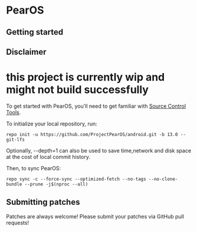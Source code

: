 PearOS
===========

Getting started
---------------

## Disclaimer
# this project is currently wip and might not build successfully

To get started with PearOS, you'll need to get familiar with [Source Control Tools](https://source.android.com/setup/develop).

To initialize your local repository, run:
```
repo init -u https://github.com/ProjectPearOS/android.git -b 13.0 --git-lfs
```
Optionally, --depth=1 can also be used to save time,network and disk space at the cost of local commit history.

Then, to sync PearOS:
```
repo sync -c --force-sync --optimized-fetch --no-tags --no-clone-bundle --prune -j$(nproc --all)
```


Submitting patches
------------------
Patches are always welcome! Please submit your patches via GitHub pull requests!
